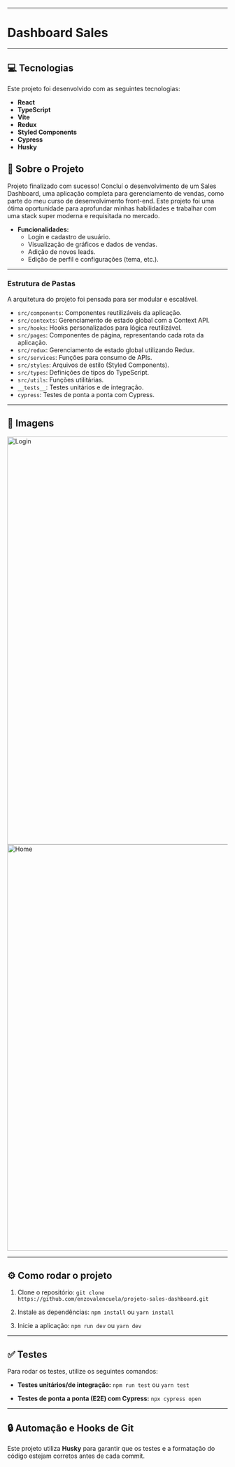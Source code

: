 -----

# Dashboard Sales

-----

## 💻 Tecnologias

Este projeto foi desenvolvido com as seguintes tecnologias:

  * **React**
  * **TypeScript**
  * **Vite**
  * **Redux**
  * **Styled Components**
  * **Cypress**
  * **Husky**

## 🚀 Sobre o Projeto

Projeto finalizado com sucesso! Concluí o desenvolvimento de um Sales Dashboard, uma aplicação completa para gerenciamento de vendas, como parte do meu curso de desenvolvimento front-end.
Este projeto foi uma ótima oportunidade para aprofundar minhas habilidades e trabalhar com uma stack super moderna e requisitada no mercado.

  * **Funcionalidades:**
      * Login e cadastro de usuário.
      * Visualização de gráficos e dados de vendas.
      * Adição de novos leads.
      * Edição de perfil e configurações (tema, etc.).

-----

### **Estrutura de Pastas**

A arquitetura do projeto foi pensada para ser modular e escalável.

  * `src/components`: Componentes reutilizáveis da aplicação.
  * `src/contexts`: Gerenciamento de estado global com a Context API.
  * `src/hooks`: Hooks personalizados para lógica reutilizável.
  * `src/pages`: Componentes de página, representando cada rota da aplicação.
  * `src/redux`: Gerenciamento de estado global utilizando Redux.
  * `src/services`: Funções para consumo de APIs.
  * `src/styles`: Arquivos de estilo (Styled Components).
  * `src/types`: Definições de tipos do TypeScript.
  * `src/utils`: Funções utilitárias.
  * `__tests__`: Testes unitários e de integração.
  * `cypress`: Testes de ponta a ponta com Cypress.

-----

## 🎨 Imagens

<img width="1918" height="930" alt="Login" src="https://github.com/user-attachments/assets/fb966ffd-7f3f-4e8a-ac7a-3e270fba7177" />

<img width="1918" height="927" alt="Home" src="https://github.com/user-attachments/assets/ff1ff824-9667-4c68-b320-4d69c7adf97b" />


-----

## ⚙️ Como rodar o projeto

1.  Clone o repositório:
    `git clone https://github.com/enzovalencuela/projeto-sales-dashboard.git`

2.  Instale as dependências:
    `npm install` ou `yarn install`

3.  Inicie a aplicação:
    `npm run dev` ou `yarn dev`

-----

## ✅ Testes

Para rodar os testes, utilize os seguintes comandos:

  * **Testes unitários/de integração:**
    `npm run test` ou `yarn test`

  * **Testes de ponta a ponta (E2E) com Cypress:**
    `npx cypress open`

-----

## 🔒 Automação e Hooks de Git

Este projeto utiliza **Husky** para garantir que os testes e a formatação do código estejam corretos antes de cada commit.
